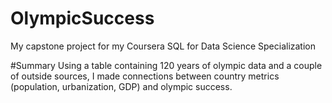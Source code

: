 # OlympicSuccess
My capstone project for my Coursera SQL for Data Science Specialization

#Summary
Using a table containing 120 years of olympic data and a couple of outside sources, I made connections between country metrics (population, urbanization, GDP) and olympic success.
